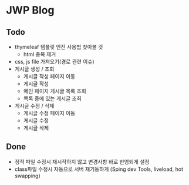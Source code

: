 # JWP Blog

## Todo
   - thymeleaf 템플릿 엔진 사용법 찾아볼 것
     * html 중복 제거
   - css, js file 가져오기(경로 관련 이슈)
   - 게시글 생성 / 조회
     * 게시글 작성 페이지 이동
     * 게시글 작성
     * 메인 페이지 게시글 목록 조회
     * 목록 중에 있는 게시글 조회
   - 게시글 수정 / 삭제
     * 게시글 수정 페이지 이동
     * 게시글 수정
     * 게시글 삭제
## Done
   - 정적 파일 수정시 재시작하지 않고 변경사항 바로 반영되게 설정
   - class파일 수정시 자동으로 서버 재기동하게
     (Sping dev Tools, liveload, hot swapping)
